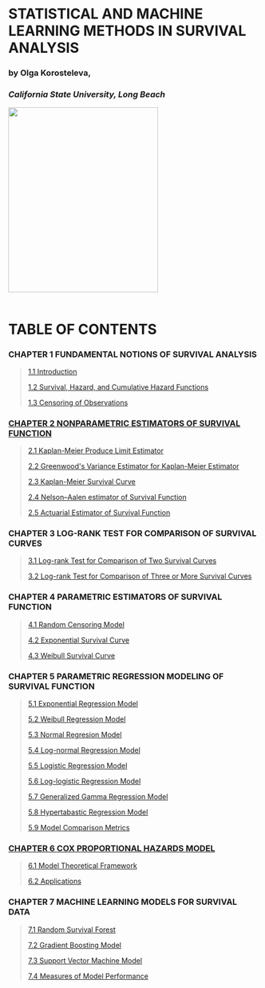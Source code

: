 <!DOCTYPE html>
 <div>
  <h1>STATISTICAL AND MACHINE LEARNING METHODS IN SURVIVAL ANALYSIS </h1>
  <h3>by Olga Korosteleva,</h3>
  <h3><i>California State University, Long Beach</i></h3>
 </div>
   <div>
  <img src="" style="width:300px;height:370px;"> 
  </div>
  <br>
  <body>
  <p><h1>TABLE OF CONTENTS</h1></p>
  <div class="underline"></div>
</body>
 <p><h3>CHAPTER 1 FUNDAMENTAL NOTIONS OF SURVIVAL ANALYSIS</h3></p>
 <blockquote>
   <p><a href="">1.1 Introduction</a></p>
   <p><a href="">1.2 Survival, Hazard, and Cumulative Hazard Functions</a></p>
   <p><a href="">1.3 Censoring of Observations</p>
 </blockquote>
 <p><h3>CHAPTER 2 NONPARAMETRIC ESTIMATORS OF SURVIVAL FUNCTION </h3></p>
 <blockquote>
   <p><a href="">2.1 Kaplan-Meier Produce Limit Estimator</a></p>
   <p><a href="">2.2 Greenwood's Variance Estimator for Kaplan-Meier Estimator</a></p>
   <p><a href="">2.3 Kaplan-Meier Survival Curve</a></p>
   <p><a href="">2.4 Nelson–Aalen estimator of Survival Function</a></p>
   <p><a href="">2.5 Actuarial Estimator of Survival Function</a></p>
 </blockquote>
 <p><h3>CHAPTER 3 LOG-RANK TEST FOR COMPARISON OF SURVIVAL CURVES</h3></p>
 <blockquote>
  <p><a href="">3.1 Log-rank Test for Comparison of Two Survival Curves</a></p>
  <p><a href="">3.2 Log-rank Test for Comparison of Three or More Survival Curves</a></p>
 </blockquote>
 <p><h3>CHAPTER 4 PARAMETRIC ESTIMATORS OF SURVIVAL FUNCTION</h3></p>
  <blockquote>
  <p><a href="">4.1 Random Censoring Model</a></p>
  <p><a href="">4.2 Exponential Survival Curve</a></p>
  <p><a href="">4.3 Weibull Survival Curve</a></p>
 </blockquote>
 <p><h3>CHAPTER 5 PARAMETRIC REGRESSION MODELING OF SURVIVAL FUNCTION</h3></p>
 <blockquote>
  <p><a href="">5.1 Exponential Regression Model</a></p>
  <p><a href="">5.2 Weibull Regression Model</a></p>
  <p><a href="">5.3 Normal Regresion Model</a>
  <p><a href="">5.4 Log-normal Regression Model</a></p>
  <p><a href="">5.5 Logistic Regression Model</a></p>
  <p><a href="">5.6 Log-logistic Regression Model</a></p>
  <p><a href="">5.7 Generalized Gamma Regression Model</a></p>
  <p><a href="">5.8 Hypertabastic Regression Model</a></p>
  <p><a href="">5.9 Model Comparison Metrics</p>
 </blockquote>
  <p><h3>CHAPTER 6 COX PROPORTIONAL HAZARDS MODEL</h3></p>
 <blockquote>
  <p><a href="">6.1 Model Theoretical Framework</a></p>
  <p><a href="">6.2 Applications</a></p>
 </blockquote>
  <p><h3>CHAPTER 7 MACHINE LEARNING MODELS FOR SURVIVAL DATA</h3></p>
 <blockquote>
  <p><a href="">7.1 Random Survival Forest</a></p>
  <p><a href="">7.2 Gradient Boosting Model</a></p>
  <p><a href="">7.3 Support Vector Machine Model</a></p>
  <p><a href="">7.4 Measures of Model Performance</a></p>
 </blockquote>
